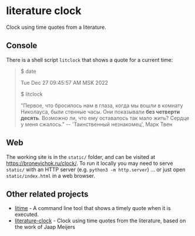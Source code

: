 # literature clock

Clock using time quotes from a literature.

## Console

There is a shell script `litclock` that shows a quote for a current time:

> $ date
>
> Tue Dec 27 09:45:57 AM MSK 2022
>
> $ litclock
>
> "Первое, что бросилось нам в глаза, когда мы вошли в комнату Николауса,
> были стенные часы. Они показывали **без четверти десять**.
> Возможно ли, что ему оставалось так мало жить? Сердце у меня сжалось."
> -- 'Таинственный незнакомец', Марк Твен

## Web

The working site is in the `static/` folder, and can be visited at
https://bronevichok.ru/clock/. To run it locally you may need to serve `static/`
with an HTTP server (e.g. `python3 -m http.server`) ... or just open
`static/index.html` in a web browser.

## Other related projects

- [litime](https://github.com/ikornaselur/litime) - A command line tool that
  shows a timely quote when it is executed.
- [literature-clock](https://github.com/JohannesNE/literature-clock) - Clock
  using time quotes from the literature, based on the work of Jaap Meijers
